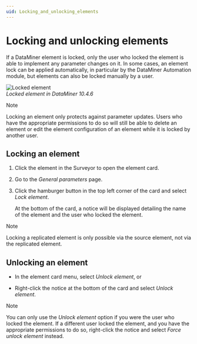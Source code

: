 ```yaml
---
uid: Locking_and_unlocking_elements
---
```


# Locking and unlocking elements

If a DataMiner element is locked, only the user who locked the element is able to implement any parameter changes on it. In some cases, an element lock can be applied automatically, in particular by the DataMiner Automation module, but elements can also be locked manually by a user.

![Locked element](~/dataminer/images/Locked_Element.png)<br>*Locked element in DataMiner 10.4.6*

> [!NOTE]
> Locking an element only protects against parameter updates. Users who have the appropriate permissions to do so will still be able to delete an element or edit the element configuration of an element while it is locked by another user.

## Locking an element

1. Click the element in the Surveyor to open the element card.

1. Go to the *General parameters* page.

1. Click the hamburger button in the top left corner of the card and select *Lock element*.

   At the bottom of the card, a notice will be displayed detailing the name of the element and the user who locked the element.

> [!NOTE]
> Locking a replicated element is only possible via the source element, not via the replicated element.

## Unlocking an element

- In the element card menu, select *Unlock element*, or

- Right-click the notice at the bottom of the card and select *Unlock element*.

> [!NOTE]
> You can only use the *Unlock element* option if you were the user who locked the element. If a different user locked the element, and you have the appropriate permissions to do so, right-click the notice and select *Force unlock element* instead.
